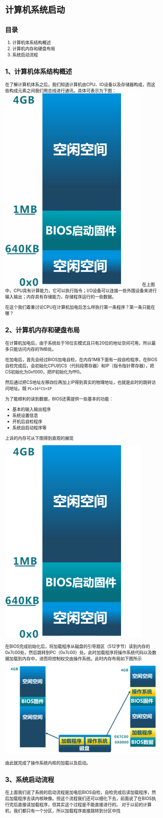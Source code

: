 # 计算机系统启动
## **目录**
1. 计算机体系结构概述
2. 计算机内存和硬盘布局
3. 系统启动流程

## 1、计算机体系结构概述
在了解计算机体系之后，我们知道计算机由CPU、IO设备以及存储器构成，而这些构成元素之间我们用总线进行通讯。具体可表示为下图：
![title](https://raw.githubusercontent.com/yurui105/image/master/image/2019/03/26/%E5%86%85%E5%AD%98-1553611938413.jpg)
在上图中，CPU具有计算能力，它可以执行指令；I/O设备可以连接一些外围设备来进行输入输出；内存具有存储能力，存储程序运行的一些数据。

在这个我们着重讨论CPU在计算机加电后怎么样执行第一条程序？第一条只能在哪？

## 2、计算机内存和硬盘布局
在计算机加电后，由于系统处于16位实模式且只有20位的地址空间可用，所以最多只能访问内存的1MB处。

在加电后，首先会经过BIOS加电自检，在内存1MB下面有一段自检程序，在BIOS自检完成后，会初始化CPU的CS（代码段寄存器）和IP（指令指针寄存器），把CS初始化为0xf000，把IP初始化为fff0。

然后通过把CS地址左移四位再加上IP得到真实的物理地址，也就是此时的跳转访问地址。既	    ```PC=16*CS+IP```

为了能顺利的读到数据，BIOS还需提供一些基本的功能：
- 基本的输入输出程序
- 系统设置信息
- 开机后自检程序
- 系统自启动程序等

上诉的内存可从下图得到直观的展现

![title](https://raw.githubusercontent.com/yurui105/image/master/image/2019/03/26/%E5%86%85%E5%AD%98-1553609248372.png)

在BIOS完成初始化后，将加载程序从磁盘的引导扇区（512字节）读到内存的0x7c00处，然后跳转到PC（0x7c00）处。此时加载程序将操作系统代码以及数据加载到内存中，进而将控制权交由操作系统。此时内存布局如下图所示

![title](https://raw.githubusercontent.com/yurui105/image/master/image/2019/03/26/%E5%9B%BE%E7%89%871-1553611533462.png)

由此就完成了操作系统内核的加载以及启动。

## 3、系统启动流程
在上面我们说了系统的启动流程是加电后BIOS自检，自检完成后读加载程序，然后加载程序去读内核映像。但这个流程我们还可以细化下去，前面说了在BIOS执行完后直接读加载程序，但其实这个过程是不能直接进行的。
对于以前的计算机，我们都只有一个分区，所以加载程序直接跳转到分区中找